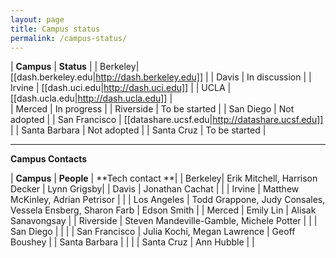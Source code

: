 ```yaml
---
layout: page
title: Campus status
permalink: /campus-status/
---
```

| **Campus** | **Status** |
| Berkeley| [[dash.berkeley.edu|http://dash.berkeley.edu]] |
| Davis | In discussion | 
| Irvine | [[dash.uci.edu|http://dash.uci.edu]] | 
| UCLA | [[dash.ucla.edu|http://dash.ucla.edu]] |  
| Merced | In progress | 
| Riverside | To be started |
| San Diego | Not adopted | 
| San Francisco | [[datashare.ucsf.edu|http://datashare.ucsf.edu]] |
| Santa Barbara | Not adopted |
| Santa Cruz | To be started |



----


**Campus Contacts**

| **Campus** | **People** | **Tech contact **|
| Berkeley| Erik Mitchell, Harrison Decker | Lynn Grigsby|
| Davis | Jonathan Cachat | |
| Irvine | Matthew McKinley, Adrian Petrisor | |
| Los Angeles | Todd Grappone, Judy Consales, Vessela Ensberg, Sharon Farb | Edson Smith |
| Merced | Emily Lin | Alisak Sanavongsay |
| Riverside | Steven Mandeville-Gamble, Michele Potter | |
| San Diego | | |
| San Francisco | Julia Kochi, Megan Lawrence | Geoff Boushey |
| Santa Barbara | | |
| Santa Cruz | Ann Hubble | |